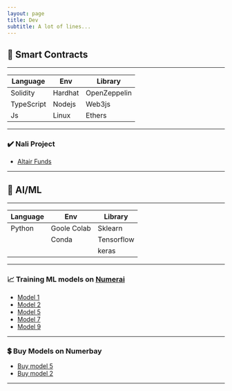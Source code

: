 ```yaml
---
layout: page
title: Dev 
subtitle: A lot of lines...
---
```


## 📑 Smart Contracts 

---

| Language    | Env     | Library      |
| ----------- | ------- | ------------ |
| Solidity    | Hardhat | OpenZeppelin |
| TypeScript  | Nodejs  | Web3js       |
| Js          | Linux   | Ethers       |

---

### ✔️ Nali Project


- [Altair Funds](https://app.nali.finance/altair-funds)


---


## 🤖 AI/ML 

---

| Language  | Env         | Library    |
| ----------| ----------- | ---------- |
| Python    | Goole Colab | Sklearn    |
|           | Conda       | Tensorflow |
|           |             | keras      |

---

### 📈 Training ML models on [Numerai](https://numer.ai)

- [Model 1](https://numer.ai/scobruone)
- [Model 2](https://numer.ai/scobrutwo)
- [Model 5](https://numer.ai/scobrufive)
- [Model 7](https://numer.ai/scobruseven)
- [Model 9](https://numer.ai/scobrunine)

---

### 💲 Buy Models on Numerbay


- [Buy model 5](https://numerbay.ai/product/numerai-predictions/scobrufive)
- [Buy model 2](https://numerbay.ai/product/numerai-predictions/scobrutwo)

***

